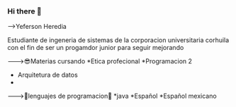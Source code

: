 ### Hi there 👋

-->Yeferson Heredia

Estudiante de ingeneria de sistemas de la corporacion universitaria corhuila con el fin de ser un progamdor junior para seguir mejorando 

--->😎Materias cursando
*Etica profecional
*Programacion 2
* Arquitetura de datos 
*

--->🧷lenguajes de programacion🧷
*java
*Español
*Español mexicano 

